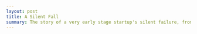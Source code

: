 ```yaml
---
layout: post
title: A Silent Fall
summary: The story of a very early stage startup's silent failure, from the POV of one of the first engineers.
---
```




